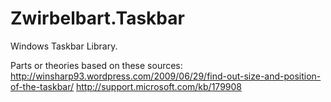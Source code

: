 Zwirbelbart.Taskbar
===================

Windows Taskbar Library.


Parts or theories based on these sources:
http://winsharp93.wordpress.com/2009/06/29/find-out-size-and-position-of-the-taskbar/
http://support.microsoft.com/kb/179908